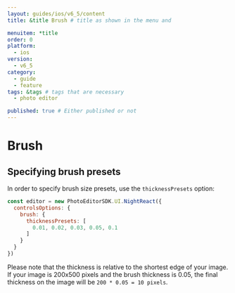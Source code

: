 ```yaml
---
layout: guides/ios/v6_5/content
title: &title Brush # title as shown in the menu and 

menuitem: *title
order: 0
platform:
  - ios
version:
  - v6_5
category: 
  - guide
  - feature
tags: &tags # tags that are necessary
  - photo editor 

published: true # Either published or not 
---
```

# Brush

## Specifying brush presets

In order to specify brush size presets, use the `thicknessPresets` option:

```js
const editor = new PhotoEditorSDK.UI.NightReact({
  controlsOptions: {
    brush: {
      thicknessPresets: [
        0.01, 0.02, 0.03, 0.05, 0.1
      ]
    }
  }
})
```

Please note that the thickness is relative to the shortest edge of your image. If your image is
200x500 pixels and the brush thickness is 0.05, the final thickness on the image will be
`200 * 0.05 = 10 pixels`.
